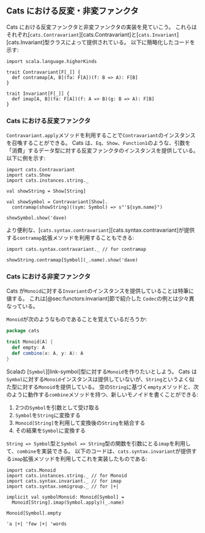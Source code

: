## Cats における反変・非変ファンクタ

Cats における反変ファンクタと非変ファンクタの実装を見ていこう。
これらはそれぞれ[`cats.Contravariant`][cats.Contravariant]と[`cats.Invariant`][cats.Invariant]型クラスによって提供されている。
以下に簡略化したコードを示す:

```tut:book:invisible
import scala.language.higherKinds
```

```tut:book:silent
trait Contravariant[F[_]] {
  def contramap[A, B](fa: F[A])(f: B => A): F[B]
}

trait Invariant[F[_]] {
  def imap[A, B](fa: F[A])(f: A => B)(g: B => A): F[B]
}
```

### Cats における反変ファンクタ

`Contravariant.apply`メソッドを利用することで`Contravariant`のインスタンスを召喚することができる。
Cats は、`Eq`、`Show`、`Function1`のような、引数を「消費」するデータ型に対する反変ファンクタのインスタンスを提供している。
以下に例を示す:

```tut:book:silent
import cats.Contravariant
import cats.Show
import cats.instances.string._

val showString = Show[String]

val showSymbol = Contravariant[Show].
  contramap(showString)((sym: Symbol) => s"'${sym.name}")
```

```tut:book
showSymbol.show('dave)
```

より便利な、[`cats.syntax.contravariant`][cats.syntax.contravariant]が提供する`contramap`拡張メソッドを利用することもできる:

```tut:book:silent
import cats.syntax.contravariant._ // for contramap
```

```tut:book
showString.contramap[Symbol](_.name).show('dave)
```

### Cats における非変ファンクタ

Cats が`Monoid`に対する`Invariant`のインスタンスを提供していることは特筆に値する。
これは[@sec:functors:invariant]節で紹介した `Codec`の例とは少々異なっている。

`Monoid`が次のようなものであることを覚えているだろうか:

```scala
package cats

trait Monoid[A] {
  def empty: A
  def combine(x: A, y: A): A
}
```

Scalaの [`Symbol`][link-symbol]型に対する`Monoid`を作りたいとしよう。
Cats は`Symbol`に対する`Monoid`インスタンスは提供していないが、`String`というよく似た型に対する`Monoid`を提供している。
空の`String`に基づく`empty`メソッドと、次のように動作する`combine`メソッドを持つ、新しいモノイドを書くことができる:

1. 2つの`Symbol`を引数として受け取る
2. `Symbol`を`String`に変換する
3. `Monoid[String]`を利用して変換後の`String`を結合する
4. その結果を`Symbol`に変換する

`String => Symbol`型と`Symbol => String`型の関数を引数にとる`imap`を利用して、`combine`を実装できる。
以下のコードは、`cats.syntax.invariant`が提供する`imap`拡張メソッドを利用してこれを実装したものである:

```tut:book:silent
import cats.Monoid
import cats.instances.string._ // for Monoid
import cats.syntax.invariant._ // for imap
import cats.syntax.semigroup._ // for |+|

implicit val symbolMonoid: Monoid[Symbol] =
  Monoid[String].imap(Symbol.apply)(_.name)
```

```tut:book
Monoid[Symbol].empty

'a |+| 'few |+| 'words
```
